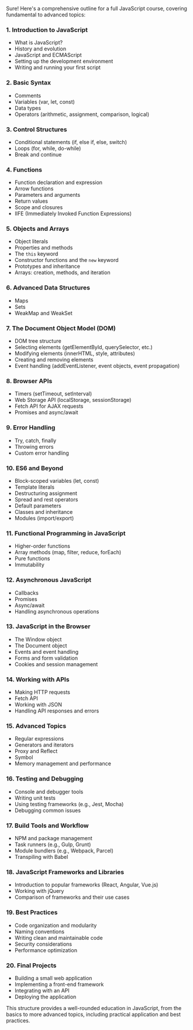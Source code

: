 Sure! Here's a comprehensive outline for a full JavaScript course, covering fundamental to advanced topics:

### 1. Introduction to JavaScript
- What is JavaScript?
- History and evolution
- JavaScript and ECMAScript
- Setting up the development environment
- Writing and running your first script

### 2. Basic Syntax
- Comments
- Variables (var, let, const)
- Data types
- Operators (arithmetic, assignment, comparison, logical)

### 3. Control Structures
- Conditional statements (if, else if, else, switch)
- Loops (for, while, do-while)
- Break and continue

### 4. Functions
- Function declaration and expression
- Arrow functions
- Parameters and arguments
- Return values
- Scope and closures
- IIFE (Immediately Invoked Function Expressions)

### 5. Objects and Arrays
- Object literals
- Properties and methods
- The `this` keyword
- Constructor functions and the `new` keyword
- Prototypes and inheritance
- Arrays: creation, methods, and iteration

### 6. Advanced Data Structures
- Maps
- Sets
- WeakMap and WeakSet

### 7. The Document Object Model (DOM)
- DOM tree structure
- Selecting elements (getElementById, querySelector, etc.)
- Modifying elements (innerHTML, style, attributes)
- Creating and removing elements
- Event handling (addEventListener, event objects, event propagation)

### 8. Browser APIs
- Timers (setTimeout, setInterval)
- Web Storage API (localStorage, sessionStorage)
- Fetch API for AJAX requests
- Promises and async/await

### 9. Error Handling
- Try, catch, finally
- Throwing errors
- Custom error handling

### 10. ES6 and Beyond
- Block-scoped variables (let, const)
- Template literals
- Destructuring assignment
- Spread and rest operators
- Default parameters
- Classes and inheritance
- Modules (import/export)

### 11. Functional Programming in JavaScript
- Higher-order functions
- Array methods (map, filter, reduce, forEach)
- Pure functions
- Immutability

### 12. Asynchronous JavaScript
- Callbacks
- Promises
- Async/await
- Handling asynchronous operations

### 13. JavaScript in the Browser
- The Window object
- The Document object
- Events and event handling
- Forms and form validation
- Cookies and session management

### 14. Working with APIs
- Making HTTP requests
- Fetch API
- Working with JSON
- Handling API responses and errors

### 15. Advanced Topics
- Regular expressions
- Generators and iterators
- Proxy and Reflect
- Symbol
- Memory management and performance

### 16. Testing and Debugging
- Console and debugger tools
- Writing unit tests
- Using testing frameworks (e.g., Jest, Mocha)
- Debugging common issues

### 17. Build Tools and Workflow
- NPM and package management
- Task runners (e.g., Gulp, Grunt)
- Module bundlers (e.g., Webpack, Parcel)
- Transpiling with Babel

### 18. JavaScript Frameworks and Libraries
- Introduction to popular frameworks (React, Angular, Vue.js)
- Working with jQuery
- Comparison of frameworks and their use cases

### 19. Best Practices
- Code organization and modularity
- Naming conventions
- Writing clean and maintainable code
- Security considerations
- Performance optimization

### 20. Final Projects
- Building a small web application
- Implementing a front-end framework
- Integrating with an API
- Deploying the application

This structure provides a well-rounded education in JavaScript, from the basics to more advanced topics, including practical application and best practices.